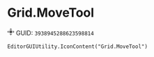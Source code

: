 # Grid.MoveTool
![](/img/Grid.MoveTool.png)
GUID: `3938945288623598814`
```
EditorGUIUtility.IconContent("Grid.MoveTool")
```
